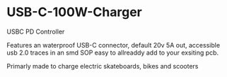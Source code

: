 # USB-C-100W-Charger
USBC PD Controller

Features an waterproof USB-C connector, default 20v 5A out, accessible usb 2.0 traces in an smd SOP easy to allreaddy add to your exsiting pcb. 

Primarly made to charge electric skateboards, bikes and scooters
